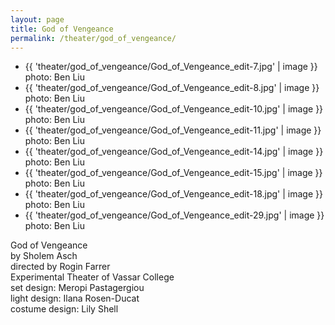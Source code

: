 ```yaml
---
layout: page
title: God of Vengeance
permalink: /theater/god_of_vengeance/
---
```


<div class="project">

<div class="flexslider_wrapper">
	<div class="flexslider">
		<ul class="slides">
		<li>
			{{ 'theater/god_of_vengeance/God_of_Vengeance_edit-7.jpg' | image }}
			<div class="flex_caption">photo: Ben Liu</div>
		</li>
		<li data-thumb="{{ 'theater/god_of_vengeance/God_of_Vengeance_edit-8.jpg' | asset_path }}">
				{{ 'theater/god_of_vengeance/God_of_Vengeance_edit-8.jpg' | image }}
				<div class="flex_caption">photo: Ben Liu</div>
			</li>
			<li data-thumb="{{ 'theater/god_of_vengeance/God_of_Vengeance_edit-10.jpg' | asset_path }}">
				{{ 'theater/god_of_vengeance/God_of_Vengeance_edit-10.jpg' | image }}
				<div class="flex_caption">photo: Ben Liu</div>
			</li>
			<li data-thumb="{{ 'theater/god_of_vengeance/God_of_Vengeance_edit-11.jpg' | asset_path }}">
			{{ 'theater/god_of_vengeance/God_of_Vengeance_edit-11.jpg' | image }}
				<div class="flex_caption">photo: Ben Liu</div>
			</li>
			<li data-thumb="{{ 'theater/god_of_vengeance/God_of_Vengeance_edit-14.jpg' | asset_path }}">
			{{ 'theater/god_of_vengeance/God_of_Vengeance_edit-14.jpg' | image }}
				<div class="flex_caption">photo: Ben Liu</div>
			</li>
			<li data-thumb="{{ 'theater/god_of_vengeance/God_of_Vengeance_edit-15.jpg' | asset_path }}">
			{{ 'theater/god_of_vengeance/God_of_Vengeance_edit-15.jpg' | image }}
				<div class="flex_caption">photo: Ben Liu</div>
			</li>
			<li data-thumb="{{ 'theater/god_of_vengeance/God_of_Vengeance_edit-18.jpg' | asset_path }}">
			{{ 'theater/god_of_vengeance/God_of_Vengeance_edit-18.jpg' | image }}
			<div class="flex_caption">photo: Ben Liu</div>
			</li>
			<li>
				{{ 'theater/god_of_vengeance/God_of_Vengeance_edit-29.jpg' | image }}
				<div class="flex_caption">photo: Ben Liu</div>
			</li>
		</ul>
	</div>
</div>

<div class="details">
	<div class="detail_title">God of Vengeance</div>
	<div class="detail_company">by Sholem Asch<br />
	directed by Rogin Farrer<br />
	Experimental Theater of Vassar College</div>
	<div class="detail_designers">set design: Meropi Pastagergiou<br />
	light design: Ilana Rosen-Ducat<br />
	costume design: Lily Shell</div>
</div>

</div>